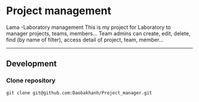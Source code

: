 # Project management
Lama -Laboratory management
This is my project for Laboratory to manager projects, teams, members...
Team admins can create, edit, delete, find (by name of filter), access detail of project, team, member...

---

## Development

### Clone repository

```
git clone git@github.com:Daobakhanh/Project_manager.git
```

